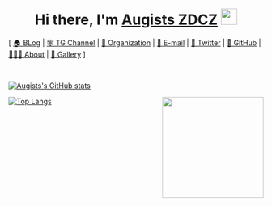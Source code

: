 <h1 align="center">Hi there, I'm <a href="https://www.augists.top/" target="_blank">Augists ZDCZ</a> <img
src="https://github.com/blackcater/blackcater/raw/main/images/Hi.gif" height="32" /></h1>

[ <a href="https://augists.top">🏠 BLog</a> | <a href="https://t.me/Augists">🕸 TG Channel</a> | <a href="https://github.com/NAOSI-DLUT">🏫 Organization</a> | <a href="mailto:augists@duck.com">📧 E-mail</a> | <a href="https://twitter.com/ZDCZ_Augists">🐥 Twitter</a> | <a href="https://github.com/Augists">👻 GitHub</a> | <a href="https://augists.top/about">👨🏻‍💻 About</a> | <a href="https://augists.top/gallery/">🌁 Gallery</a> ]

<br />

[![Augists's GitHub stats](https://github-readme-stats.vercel.app/api?username=Augists)](https://github.com/anuraghazra/github-readme-stats)

<a href="#"><img align="right" src="https://github.com/blackcater/blackcater/raw/main/images/banner.gif" width="200 " height="200" /></a>

[![Top Langs](https://github-readme-stats.vercel.app/api/top-langs/?username=Augists&layout=compact&hide=Ada,Verilog,Html,Javascript,Css)](https://github.com/anuraghazra/github-readme-stats)



